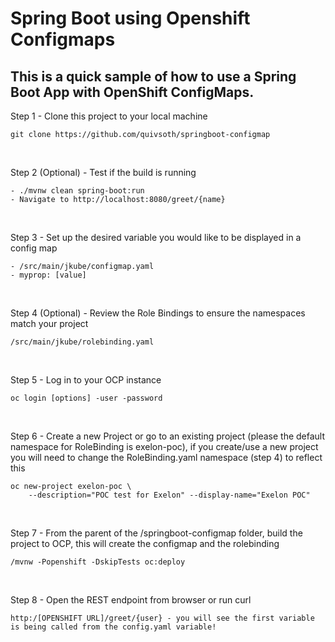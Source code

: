 # Spring Boot using Openshift Configmaps

## This is a quick sample of how to use a Spring Boot App with OpenShift ConfigMaps.

Step 1 - Clone this project to your local machine
```
git clone https://github.com/quivsoth/springboot-configmap
```
<br/>

Step 2 (Optional) - Test if the build is running
```
- ./mvnw clean spring-boot:run
- Navigate to http://localhost:8080/greet/{name}
```
<br/>

Step 3 - Set up the desired variable you would like to be displayed in a config map
```
- /src/main/jkube/configmap.yaml
- myprop: [value]
```
<br/>

Step 4 (Optional) - Review the Role Bindings to ensure the namespaces match your project
```
/src/main/jkube/rolebinding.yaml
```
<br/>

Step 5 - Log in to your OCP instance
```
oc login [options] -user -password
```
<br/>

Step 6 - Create a new Project or go to an existing project (please the default namespace for RoleBinding is exelon-poc), if you create/use a new project you will need to change the RoleBinding.yaml namespace (step 4) to reflect this
```
oc new-project exelon-poc \
    --description="POC test for Exelon" --display-name="Exelon POC"
```
<br/>

Step 7 - From the parent of the /springboot-configmap folder, build the project to OCP, this will create the configmap and the rolebinding
```
/mvnw -Popenshift -DskipTests oc:deploy
```
<br/>

Step 8 - Open the REST endpoint from browser or run curl
```
http:/[OPENSHIFT URL]/greet/{user} - you will see the first variable is being called from the config.yaml variable!
```
